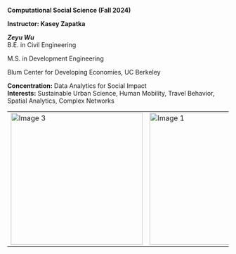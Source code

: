 **Computational Social Science (Fall 2024)**

**Instructor: Kasey Zapatka**

***Zeyu Wu***  
B.E. in Civil Engineering

M.S. in Development Engineering

Blum Center for Developing Economies, UC Berkeley  

**Concentration:** Data Analytics for Social Impact  
**Interests:** Sustainable Urban Science, Human Mobility, Travel Behavior, Spatial Analytics, Complex Networks

<table>
  <tr>
    <td><img src="https://github.com/user-attachments/assets/8b7121ac-e32f-4237-b79b-b7be00057efc" alt="Image 3" width="300"></td>
    <td><img src="https://github.com/user-attachments/assets/dcbd9eca-b320-4784-b902-8f6ed3c40fa8" alt="Image 1" width="300"></td>
    <td><img src="https://github.com/user-attachments/assets/978ade12-4c32-40bc-9936-ffcb4e692da8" alt="Image 2" width="300"></td>
  </tr>
</table>



